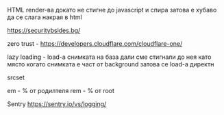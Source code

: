 HTML render-ва докато не стигне до javascript и спира затова е хубаво да се слага накрая в html

https://securitybsides.bg/ 

zero trust - https://developers.cloudflare.com/cloudflare-one/


lazy loading - load-а снимката на база дали сме стигнали до нея като място
когато снимката е част от background затова се load-а директн


srcset


em - % от родилтеля
rem - % от root

Sentry
https://sentry.io/vs/logging/